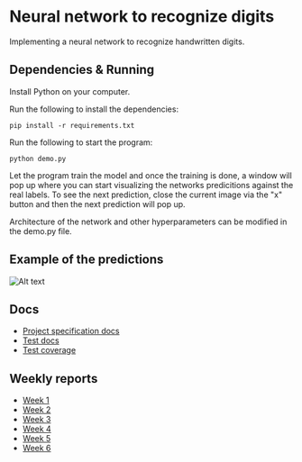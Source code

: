 # Neural network to recognize digits

Implementing a neural network to recognize handwritten digits.

## Dependencies & Running

Install Python on your computer.

Run the following to install the dependencies:

```console
pip install -r requirements.txt
```

Run the following to start the program:

```console
python demo.py
```

Let the program train the model and once the training is done, a window will pop up where you can start visualizing the networks predicitions against the real labels. To see the next prediction, close the current image via the "x" button and then the next prediction will pop up.

Architecture of the network and other hyperparameters can be modified in the demo.py file.

## Example of the predictions

![Alt text](https://github.com/luukasmakila/neural-network-to-recognize-digits/blob/main/pictures/nn_example_guess.png "Prediction vs Label")

## Docs

- [Project specification docs](https://github.com/luukasmakila/neural-network-to-recognize-digits/blob/main/docs/spec_doc.md)
- [Test docs](https://github.com/luukasmakila/neural-network-to-recognize-digits/blob/main/docs/test_doc.md)
- [Test coverage](https://luukasmakila.github.io/neural-network-to-recognize-digits/)

## Weekly reports

- [Week 1](https://github.com/luukasmakila/neural-network-to-recognize-digits/blob/main/docs/week_1_report.md)
- [Week 2](https://github.com/luukasmakila/neural-network-to-recognize-digits/blob/main/docs/week_2_report.md)
- [Week 3](https://github.com/luukasmakila/neural-network-to-recognize-digits/blob/main/docs/week_3_report.md)
- [Week 4](https://github.com/luukasmakila/neural-network-to-recognize-digits/blob/main/docs/week_4_report.md)
- [Week 5](https://github.com/luukasmakila/neural-network-to-recognize-digits/blob/main/docs/week_5_report.md)
- [Week 6](https://github.com/luukasmakila/neural-network-to-recognize-digits/blob/main/docs/week_6_report.md)
